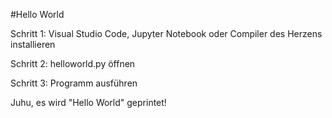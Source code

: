 #Hello World

Schritt 1: Visual Studio Code, Jupyter Notebook oder Compiler des Herzens installieren

Schritt 2: helloworld.py öffnen

Schritt 3: Programm ausführen

Juhu, es wird "Hello World" geprintet!

